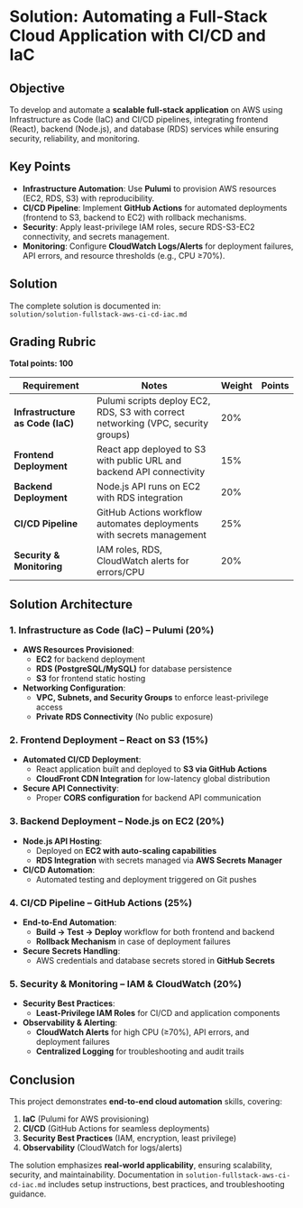 # Solution: Automating a Full-Stack Cloud Application with CI/CD and IaC

## Objective
To develop and automate a **scalable full-stack application** on AWS using Infrastructure as Code (IaC) and CI/CD pipelines, integrating frontend (React), backend (Node.js), and database (RDS) services while ensuring security, reliability, and monitoring.

## Key Points
- **Infrastructure Automation**: Use **Pulumi** to provision AWS resources (EC2, RDS, S3) with reproducibility.
- **CI/CD Pipeline**: Implement **GitHub Actions** for automated deployments (frontend to S3, backend to EC2) with rollback mechanisms.
- **Security**: Apply least-privilege IAM roles, secure RDS-S3-EC2 connectivity, and secrets management.
- **Monitoring**: Configure **CloudWatch Logs/Alerts** for deployment failures, API errors, and resource thresholds (e.g., CPU ≥70%).

## Solution
The complete solution is documented in:  
`solution/solution-fullstack-aws-ci-cd-iac.md`

## Grading Rubric
**Total points: 100**

| Requirement                     | Notes                                      | Weight | Points |
|---------------------------------|-------------------------------------------|--------|--------|
| **Infrastructure as Code (IaC)** | Pulumi scripts deploy EC2, RDS, S3 with correct networking (VPC, security groups) | 20%    |        |
| **Frontend Deployment**         | React app deployed to S3 with public URL and backend API connectivity | 15%    |        |
| **Backend Deployment**          | Node.js API runs on EC2 with RDS integration | 20%    |        |
| **CI/CD Pipeline**              | GitHub Actions workflow automates deployments with secrets management  | 25%    |        |
| **Security & Monitoring**       | IAM roles, RDS, CloudWatch alerts for errors/CPU | 20%    |        |



## Solution Architecture

### 1. Infrastructure as Code (IaC) – Pulumi (20%)
- **AWS Resources Provisioned**:
  - **EC2** for backend deployment
  - **RDS (PostgreSQL/MySQL)** for database persistence
  - **S3** for frontend static hosting
- **Networking Configuration**:
  - **VPC, Subnets, and Security Groups** to enforce least-privilege access
  - **Private RDS Connectivity** (No public exposure)

### 2. Frontend Deployment – React on S3 (15%)
- **Automated CI/CD Deployment**:
  - React application built and deployed to **S3 via GitHub Actions**
  - **CloudFront CDN Integration** for low-latency global distribution
- **Secure API Connectivity**:
  - Proper **CORS configuration** for backend API communication

### 3. Backend Deployment – Node.js on EC2 (20%)
- **Node.js API Hosting**:
  - Deployed on **EC2 with auto-scaling capabilities**
  - **RDS Integration** with secrets managed via **AWS Secrets Manager**
- **CI/CD Automation**:
  - Automated testing and deployment triggered on Git pushes

### 4. CI/CD Pipeline – GitHub Actions (25%)
- **End-to-End Automation**:
  - **Build → Test → Deploy** workflow for both frontend and backend
  - **Rollback Mechanism** in case of deployment failures
- **Secure Secrets Handling**:
  - AWS credentials and database secrets stored in **GitHub Secrets**

### 5. Security & Monitoring – IAM & CloudWatch (20%)
- **Security Best Practices**:
  - **Least-Privilege IAM Roles** for CI/CD and application components
- **Observability & Alerting**:
  - **CloudWatch Alerts** for high CPU (≥70%), API errors, and deployment failures
  - **Centralized Logging** for troubleshooting and audit trails


## Conclusion
This project demonstrates **end-to-end cloud automation** skills, covering:
1. **IaC** (Pulumi for AWS provisioning)
2. **CI/CD** (GitHub Actions for seamless deployments)
3. **Security Best Practices** (IAM, encryption, least privilege)
4. **Observability** (CloudWatch for logs/alerts)

The solution emphasizes **real-world applicability**, ensuring scalability, security, and maintainability. Documentation in `solution-fullstack-aws-ci-cd-iac.md` includes setup instructions, best practices, and troubleshooting guidance.
